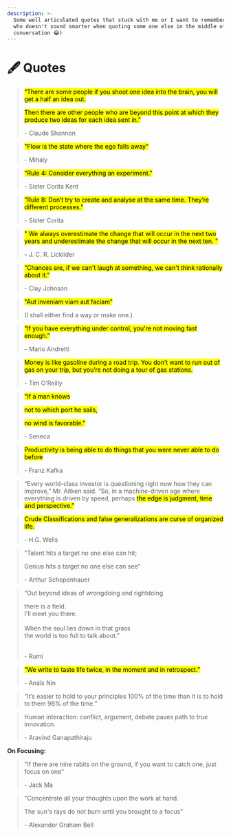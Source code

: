 ```yaml
---
description: >-
  Some well articulated quotes that stuck with me or I want to remember (I mean,
  who doesn't sound smarter when quoting some one else in the middle of the
  conversation 😂)
---
```


# 🖋 Quotes

> <mark style="background-color:yellow;">“There are some people if you shoot one idea into the brain, you will get a half an idea out.</mark>&#x20;
>
> <mark style="background-color:yellow;">Then there are other people who are beyond this point at which they produce two ideas for each idea sent in.”</mark>
>
> \- Claude Shannon

> <mark style="background-color:yellow;">"Flow is the state where the ego falls away"</mark>&#x20;
>
> \- Mihaly

> <mark style="background-color:yellow;">"Rule 4: Consider everything an experiment."</mark>&#x20;
>
> \- Sister Corita Kent

> <mark style="background-color:yellow;">"Rule 8: Don’t try to create and analyse at the same time. They’re different processes."</mark>&#x20;
>
> \- Sister Corita

> <mark style="background-color:yellow;">" We always overestimate the change that will occur in the next two years and underestimate the change that will occur in the next ten. "</mark>
>
> **-** J. C. R. Licklider

> <mark style="background-color:yellow;">“Chances are, if we can't laugh at something, we can't think rationally about it.”</mark>&#x20;
>
> \- Clay Johnson

> <mark style="background-color:yellow;">"Aut inveniam viam aut faciam"</mark>&#x20;
>
> (I shall either find a way or make one.)

> <mark style="background-color:yellow;">“If you have everything under control, you're not moving fast enough.”</mark>&#x20;
>
> – Mario Andretti

> <mark style="background-color:yellow;">Money is like gasoline during a road trip. You don’t want to run out of gas on your trip, but you’re not doing a tour of gas stations.</mark>&#x20;
>
> \- Tim O’Reilly

> <mark style="background-color:yellow;">"If a man knows</mark>&#x20;
>
> <mark style="background-color:yellow;">not to which port he sails,</mark>
>
> <mark style="background-color:yellow;">no wind is favorable."</mark>&#x20;
>
> \- Seneca

> <mark style="background-color:yellow;">Productivity is being able to do things that you were never able to do before</mark>
>
> \- Franz Kafka

> “Every world-class investor is questioning right now how they can improve,” Mr. Aitken said. “So, in a machine-driven age where everything is driven by speed, perhaps <mark style="background-color:yellow;">the edge is judgment, time and perspective.”</mark>

> <mark style="background-color:yellow;">Crude Classifications and false generalizations are curse of organized life.</mark>
>
> \- H.G. Wells

> "Talent hits a target no one else can hit;
>
> Genius hits a target no one else can see"
>
> \- Arthur Schopenhauer

> “Out beyond ideas of wrongdoing and rightdoing
>
> there is a field.\
> I'll meet you there.\
> \
> When the soul lies down in that grass\
> the world is too full to talk about.”
>
> \
> \- Rumi

> <mark style="background-color:yellow;">“We write to taste life twice, in the moment and in retrospect.”</mark>&#x20;
>
> \- Anaïs Nin

> “It’s easier to hold to your principles 100% of the time than it is to hold to them 98% of the time.”

> Human interaction: conflict, argument, debate paves path to true innovation.
>
> \- Aravind Ganapathiraju



**On Focusing:**

> "If there are nine rabits on the ground, if you want to catch one, just focus on one"&#x20;
>
> \- Jack Ma

> "Concentrate all your thoughts upon the work at hand.&#x20;
>
> The sun's rays do not burn until you brought to a focus"&#x20;
>
> \- Alexander Graham Bell



